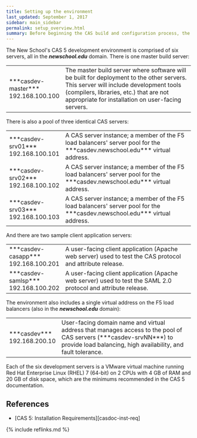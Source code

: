 ```yaml
---
title: Setting up the environment
last_updated: September 1, 2017
sidebar: main_sidebar
permalink: setup_overview.html
summary: Before beginning the CAS build and configuration process, the server environment should be prepared by creating virtual machines, installing necessary software dependencies, and performing basic software configuration and system administration tasks.
---
```


The New School's CAS 5 development environment is comprised of six servers, all in the ***newschool.edu*** domain. There is one master build server:

<table>
    <colgroup>
        <col width="25%" />
        <col width="75%" />
    </colgroup>
    <tbody>
        <tr>
            <td markdown="span">***casdev-master***<br />192.168.100.100</td>
            <td markdown="span">The master build server where software will be built for deployment to the other servers. This server will include development tools (compilers, libraries, etc.) that are not appropriate for installation on user-facing servers.</td>
        </tr>
    </tbody>
</table>

There is also a pool of three identical CAS servers:

<table>
    <colgroup>
        <col width="25%" />
        <col width="75%" />
    </colgroup>
    <tbody>
        <tr>
            <td markdown="span">***casdev-srv01***<br />192.168.100.101</td>
            <td markdown="span">A CAS server instance; a member of the F5 load balancers' server pool for the ***casdev.newschool.edu*** virtual address.</td>
        </tr>
        <tr>
            <td markdown="span">***casdev-srv02***<br />192.168.100.102</td>
            <td markdown="span">A CAS server instance; a member of the F5 load balancers' server pool for the ***casdev.newschool.edu*** virtual address.</td>
        </tr>
        <tr>
            <td markdown="span">***casdev-srv03***<br />192.168.100.103</td>
            <td markdown="span">A CAS server instance; a member of the F5 load balancers' server pool for the ***casdev.newschool.edu*** virtual address.</td>
        </tr>
        </tbody>
    </table>

And there are two sample client application servers:

<table>
    <colgroup>
        <col width="25%" />
        <col width="75%" />
    </colgroup>
    <tbody>
        <tr>
            <td markdown="span">***casdev-casapp***<br />192.168.100.201</td>
            <td markdown="span">A user-facing client application (Apache web server) used to test the CAS protocol and attribute release.</td>
        </tr>
        <tr>
            <td markdown="span">***casdev-samlsp***<br />192.168.100.202</td>
            <td markdown="span">A user-facing client application (Apache web server) used to test the SAML 2.0 protocol and attribute release.</td>
        </tr>
    </tbody>
</table>

The environment also includes a single virtual address on the F5 load balancers (also in the ***newschool.edu*** domain):

<table>
    <colgroup>
        <col width="25%" />
        <col width="75%" />
    </colgroup>
    <tbody>
        <tr>
            <td markdown="span">***casdev***<br />192.168.200.10</td>
            <td markdown="span">User-facing domain name and virtual address that manages access to the pool of CAS servers (***casdev-srvNN***) to provide load balancing, high availability, and fault tolerance.</td>
        </tr>
    </tbody>
</table>

Each of the six development servers is a VMware virtual machine running Red Hat Enterprise Linux (RHEL) 7 (64-bit) on 2 CPUs with 4 GB of RAM and 20 GB of disk space, which are the minimums recommended in the CAS 5 documentation.

## References

* [CAS 5: Installation Requirements][casdoc-inst-req]

{% include reflinks.md %}
